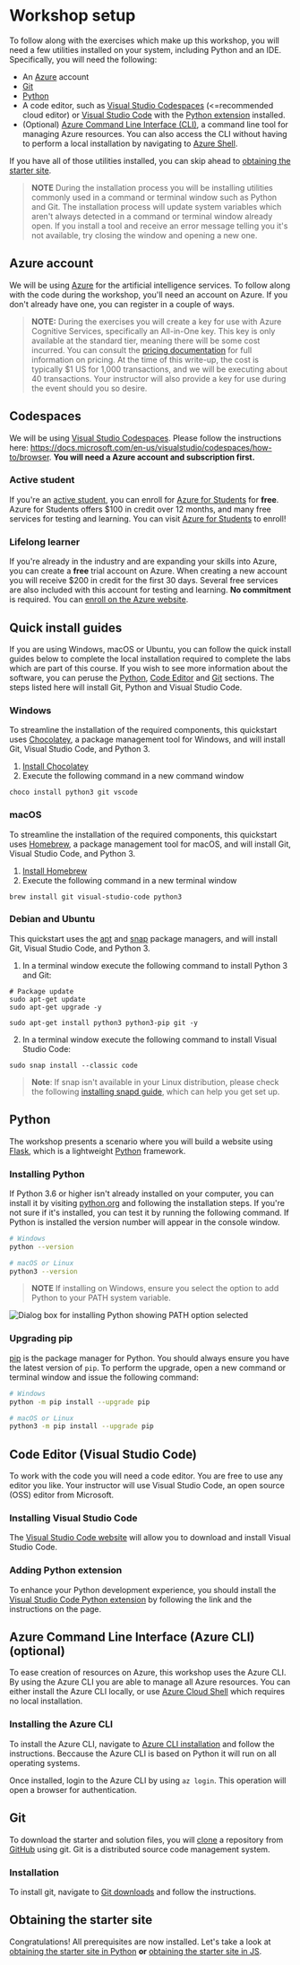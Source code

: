 # Workshop setup

To follow along with the exercises which make up this workshop, you will need a few utilities installed on your system, including Python and an IDE. Specifically, you will need the following:

- An [Azure](https://azure.microsoft.com/) account
- [Git](https://git-scm.com/)
- [Python](https://python.org)
- A code editor, such as [Visual Studio Codespaces](https://visualstudio.microsoft.com/services/visual-studio-codespaces/) (<=recommended cloud editor) or [Visual Studio Code](https://code.visualstudio.com/) with the [Python extension](https://marketplace.visualstudio.com/items?itemName=ms-python.python) installed.
- (Optional) [Azure Command Line Interface (CLI)](https://docs.microsoft.com/cli/azure/install-azure-cli?view=azure-cli-latest), a command line tool for managing Azure resources. You can also access the CLI without having to perform a local installation by navigating to [Azure Shell](https://shell.azure.com).

If you have all of those utilities installed, you can skip ahead to [obtaining the starter site](./starting-site.md).

> **NOTE** During the installation process you will be installing utilities commonly used in a command or terminal window such as Python and Git. The installation process will update system variables which aren't always detected in a command or terminal window already open. If you install a tool and receive an error message telling you it's not available, try closing the window and opening a new one.

## Azure account

We will be using [Azure](https://azure.microsoft.com/) for the artificial intelligence services. To follow along with the code during the workshop, you'll need an account on Azure. If you don't already have one, you can register in a couple of ways.

> **NOTE:** During the exercises you will create a key for use with Azure Cognitive Services, specifically an All-in-One key. This key is only available at the standard tier, meaning there will be some cost incurred. You can consult the [pricing documentation](https://azure.microsoft.com/pricing/details/cognitive-services/) for full information on pricing. At the time of this write-up, the cost is typically $1 US for 1,000 transactions, and we will be executing about 40 transactions. Your instructor will also provide a key for use during the event should you so desire.

## Codespaces

We will be using [Visual Studio Codespaces](https://visualstudio.microsoft.com/services/visual-studio-codespaces/). Please follow the instructions here: https://docs.microsoft.com/en-us/visualstudio/codespaces/how-to/browser. **You will need a Azure account and subscription first.**

### Active student

If you're an [active student](https://azure.microsoft.com/free/free-account-students-faq/), you can enroll for [Azure for Students](https://aka.ms/a4s) for **free**. Azure for Students offers $100 in credit over 12 months, and many free services for testing and learning. You can visit [Azure for Students](https://aka.ms/a4s) to enroll!

### Lifelong learner

If you're already in the industry and are expanding your skills into Azure, you can create a **free** trial account on Azure. When creating a new account you will receive $200 in credit for the first 30 days. Several free services are also included with this account for testing and learning. **No commitment** is required. You can [enroll on the Azure website](https://azure.microsoft.com/free/).

## Quick install guides

If you are using Windows, macOS or Ubuntu, you can follow the quick install guides below to complete the local installation required to complete the labs which are part of this course. If you wish to see more information about the software, you can peruse the [Python](#python), [Code Editor](#code-editor-visual-studio-code) and [Git](#git) sections. The steps listed here will install Git, Python and Visual Studio Code.

### Windows

To streamline the installation of the required components, this quickstart uses [Chocolatey](https://chocolatey.org/), a package management tool for Windows, and will install Git, Visual Studio Code, and Python 3.

1. [Install Chocolatey](https://chocolatey.org/install)
2. Execute the following command in a new command window

``` shell
choco install python3 git vscode
```

### macOS

To streamline the installation of the required components, this quickstart uses [Homebrew](https://brew.sh/), a package management tool for macOS, and will install Git, Visual Studio Code, and Python 3.

1. [Install Homebrew](https://brew.sh/)
2. Execute the following command in a new terminal window

``` shell
brew install git visual-studio-code python3
```

### Debian and Ubuntu

This quickstart uses the [apt](https://help.ubuntu.com/community/AptGet/Howto) and [snap](https://snapcraft.io/) package managers, and will install Git, Visual Studio Code, and Python 3.

1. In a terminal window execute the following command to install Python 3 and Git:

``` shell
# Package update
sudo apt-get update
sudo apt-get upgrade -y

sudo apt-get install python3 python3-pip git -y
```

2. In a terminal window execute the following command to install Visual Studio Code:

``` shell
sudo snap install --classic code
```

> **Note**: If snap isn't available in your Linux distribution, please check the following [installing snapd guide](https://snapcraft.io/docs/installing-snapd), which can help you get set up.

## Python

The workshop presents a scenario where you will build a website using [Flask](https://palletsprojects.com/p/flask/), which is a lightweight [Python](https://python.org) framework.

### Installing Python

If Python 3.6 or higher isn't already installed on your computer, you can install it by visiting [python.org](https://python.org) and following the installation steps. If you're not sure if it's installed, you can test it by running the following command. If Python is installed the version number will appear in the console window.

``` bash
# Windows
python --version

# macOS or Linux
python3 --version
```

> **NOTE** If installing on Windows, ensure you select the option to add Python to your PATH system variable.

![Dialog box for installing Python showing PATH option selected](./images/vision_python.png)

### Upgrading pip

[pip](https://pypi.org/) is the package manager for Python. You should always ensure you have the latest version of `pip`. To perform the upgrade, open a new command or terminal window and issue the following command:

``` bash
# Windows
python -m pip install --upgrade pip

# macOS or Linux
python3 -m pip install --upgrade pip
```

## Code Editor (Visual Studio Code)

To work with the code you will need a code editor. You are free to use any editor you like. Your instructor will use Visual Studio Code, an open source (OSS) editor from Microsoft.

### Installing Visual Studio Code

The [Visual Studio Code website](https://code.visualstudio.com/) will allow you to download and install Visual Studio Code.

### Adding Python extension

To enhance your Python development experience, you should install the [Visual Studio Code Python extension](https://marketplace.visualstudio.com/items?itemName=ms-python.python) by following the link and the instructions on the page.

## Azure Command Line Interface (Azure CLI) (optional)

To ease creation of resources on Azure, this workshop uses the Azure CLI. By using the Azure CLI you are able to manage all Azure resources. You can either install the Azure CLI locally, or use [Azure Cloud Shell](https://shell.auzre.com) which requires no local installation.

### Installing the Azure CLI

To install the Azure CLI, navigate to [Azure CLI installation](https://docs.microsoft.com/cli/azure/install-azure-cli?view=azure-cli-latest) and follow the instructions. Beccause the Azure CLI is based on Python it will run on all operating systems.

Once installed, login to the Azure CLI by using `az login`. This operation will open a browser for authentication.

## Git

To download the starter and solution files, you will [clone](https://help.github.com/en/articles/cloning-a-repository) a repository from [GitHub](https://github.com) using git. Git is a distributed source code management system.

### Installation

To install git, navigate to [Git downloads](https://git-scm.com/downloads) and follow the instructions.

## Obtaining the starter site

Congratulations! All prerequisites are now installed. Let's take a look at [obtaining the starter site in Python](./starting-site_python.md) **or** [obtaining the starter site in JS](./starting-site_js.md).
